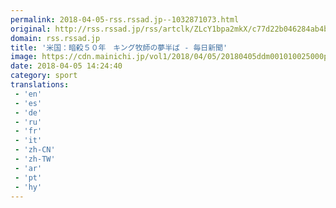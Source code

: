 ```yaml
---
permalink: 2018-04-05-rss.rssad.jp--1032871073.html
original: http://rss.rssad.jp/rss/artclk/ZLcY1bpa2mkX/c77d22b046284ab4b240d90cb41ad9c2?ul=5pzcBLlSykuBjXxKuHlwVVtlMY0yaV6RNJwNM2OvIjWDBJbDOBDowb.L7E8PZBhVpL_Pu06SpkpdoKDJ8bVL0TdD6ry4
domain: rss.rssad.jp
title: '米国：暗殺５０年　キング牧師の夢半ば - 毎日新聞'
image: https://cdn.mainichi.jp/vol1/2018/04/05/20180405ddm001010025000p/9.jpg?2
date: 2018-04-05 14:24:40
category: sport
translations: 
 - 'en'
 - 'es'
 - 'de'
 - 'ru'
 - 'fr'
 - 'it'
 - 'zh-CN'
 - 'zh-TW'
 - 'ar'
 - 'pt'
 - 'hy'
---
```


